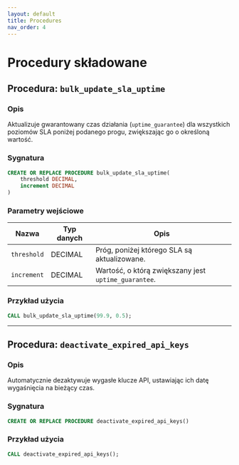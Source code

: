 ```yaml
---
layout: default
title: Procedures
nav_order: 4
---
```



# Procedury składowane

## Procedura: `bulk_update_sla_uptime`

### Opis
Aktualizuje gwarantowany czas działania (`uptime_guarantee`) dla wszystkich poziomów SLA poniżej podanego progu, zwiększając go o określoną wartość.

### Sygnatura
```sql
CREATE OR REPLACE PROCEDURE bulk_update_sla_uptime(
    threshold DECIMAL, 
    increment DECIMAL
)
```

### Parametry wejściowe
| Nazwa       | Typ danych | Opis                                  |
|-------------|-----------|--------------------------------------|
| `threshold` | DECIMAL   | Próg, poniżej którego SLA są aktualizowane. |
| `increment` | DECIMAL   | Wartość, o którą zwiększany jest `uptime_guarantee`. |

### Przykład użycia
```sql
CALL bulk_update_sla_uptime(99.9, 0.5);
```

---

## Procedura: `deactivate_expired_api_keys`

### Opis
Automatycznie dezaktywuje wygasłe klucze API, ustawiając ich datę wygaśnięcia na bieżący czas.

### Sygnatura
```sql
CREATE OR REPLACE PROCEDURE deactivate_expired_api_keys()
```

### Przykład użycia
```sql
CALL deactivate_expired_api_keys();
```
